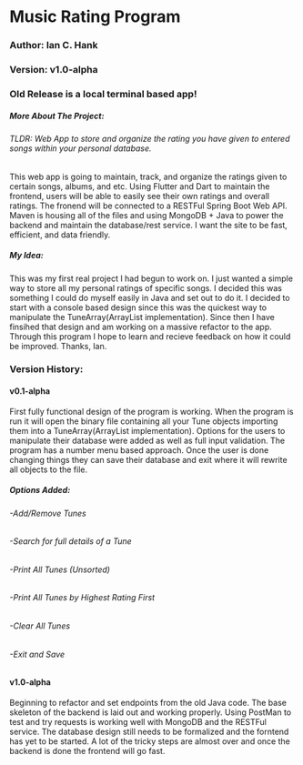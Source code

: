 # Music Rating Program

### Author: Ian C. Hank
### Version: v1.0-alpha
### Old Release is a local terminal based app!

##### More About The Project:

###### TLDR: Web App to store and organize the rating you have given to entered songs within your personal database. 
This web app is going to maintain, track, and organize the ratings given to certain songs, albums, and etc. Using Flutter and Dart to maintain the frontend, users will be able to easily see their own ratings and overall ratings. The fronend will be connected to a RESTFul Spring Boot Web API. Maven is housing all of the files and using MongoDB + Java to power the backend and maintain the database/rest service. I want the site to be fast, efficient, and data friendly.

##### My Idea:
This was my first real project I had begun to work on. I just wanted a simple way to store all my personal ratings of specific songs. I
decided this was something I could do myself easily in Java and set out to do it. I decided to start with a console based design since this was the quickest way to manipulate the TuneArray(ArrayList implementation). Since then I have finsihed that design and am working on a massive refactor to the app. Through this program I hope to learn and recieve feedback on how it could be improved. Thanks, Ian.

### Version History:
#### v0.1-alpha
First fully functional design of the program is working. When the program is run it will open the binary file containing all
your Tune objects importing them into a TuneArray(ArrayList implementation). Options for the users to manipulate their database were
added as well as full input validation. The program has a number menu based approach. Once the user is done changing things they can
save their database and exit where it will rewrite all objects to the file.
##### Options Added:
###### -Add/Remove Tunes
###### -Search for full details of a Tune
###### -Print All Tunes (Unsorted)
###### -Print All Tunes by Highest Rating First
###### -Clear All Tunes
###### -Exit and Save

#### v1.0-alpha
Beginning to refactor and set endpoints from the old Java code. The base skeleton of the backend is laid out and working properly. Using PostMan to test and try requests is working well with MongoDB and the RESTFul service. The database design still needs to be formalized and the forntend has yet to be started. A lot of the tricky steps are almost over and once the backend is done the frontend will go fast. 
